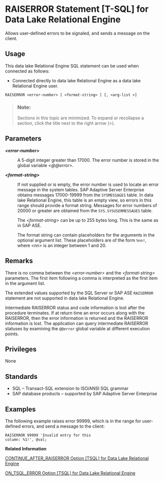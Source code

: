 <!-- loioa6227d8984f210159ad580e8826fdac0 -->

# RAISERROR Statement \[T-SQL\] for Data Lake Relational Engine

Allows user-defined errors to be signaled, and sends a message on the client.



<a name="loioa6227d8984f210159ad580e8826fdac0__section_ovp_dvr_znb"/>

## Usage

This data lake Relational Engine SQL statement can be used when connected as follows:

-   Connected directly to data lake Relational Engine as a data lake Relational Engine user.



```
RAISERROR <error-number> [ <format-string> ] [, <arg-list >]
```



> ### Note:  
> Sections in this topic are minimized. To expand or recollapse a section, click the title next to the right arrow \(*\>*\).



<a name="loioa6227d8984f210159ad580e8826fdac0__IQ_Parameters"/>

## Parameters


<dl>
<dt><b>

*<error-number\>*

</b></dt>
<dd>

A 5-digit integer greater than 17000. The error number is stored in the global variable *<@@error\>*.



</dd><dt><b>

*<format-string\>*

</b></dt>
<dd>

If not supplied or is empty, the error number is used to locate an error message in the system tables. SAP Adaptive Server Enterprise obtains messages 17000-19999 from the `SYSMESSAGES` table. In data lake Relational Engine, this table is an empty view, so errors in this range should provide a format string. Messages for error numbers of 20000 or greater are obtained from the `SYS.SYSUSERMESSAGES` table.

The *<format-string\>* can be up to 255 bytes long. This is the same as in SAP ASE.

The format string can contain placeholders for the arguments in the optional argument list. These placeholders are of the form `%nn!`, where *<nn\>* is an integer between 1 and 20.



</dd>
</dl>



<a name="loioa6227d8984f210159ad580e8826fdac0__IQ_Usage"/>

## Remarks

There is no comma between the *<error-number\>* and the *<format-string\>* parameters. The first item following a comma is interpreted as the first item in the argument list.

The extended values supported by the SQL Server or SAP ASE `RAISERROR` statement are not supported in data lake Relational Engine.

Intermediate RAISERROR status and code information is lost after the procedure terminates. If at return time an error occurs along with the RAISERROR, then the error information is returned and the RAISERROR information is lost. The application can query intermediate RAISERROR statuses by examining the `@@error` global variable at different execution points.



<a name="loioa6227d8984f210159ad580e8826fdac0__IQ_Permissions"/>

## Privileges

None



<a name="loioa6227d8984f210159ad580e8826fdac0__IQ_Standards"/>

## Standards

-   SQL – Transact-SQL extension to ISO/ANSI SQL grammar
-   SAP database products – supported by SAP Adaptive Server Enterprise



<a name="loioa6227d8984f210159ad580e8826fdac0__IQ_Examples"/>

## Examples

The following example raises error 99999, which is in the range for user-defined errors, and send a message to the client:

```
RAISERROR 99999 'Invalid entry for this 
column: %1!', @val;
```

**Related Information**  


[CONTINUE\_AFTER\_RAISERROR Option \[TSQL\] for Data Lake Relational Engine](../090-database-options/continue-after-raiserror-option-tsql-for-data-lake-relational-engine-a62fea0.md "Controls behavior following a RAISERROR statement.")

[ON\_TSQL\_ERROR Option \[TSQL\] for Data Lake Relational Engine](../090-database-options/on-tsql-error-option-tsql-for-data-lake-relational-engine-a646abe.md "Controls error handling in stored procedures.")

